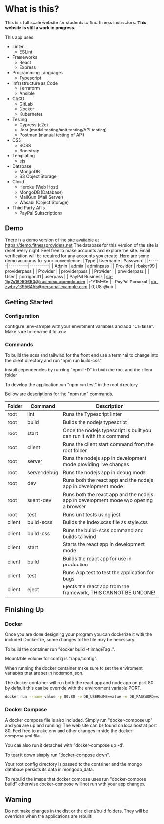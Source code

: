 # What is this?

This is a full scale website for students to find fitness instructors. **This website is still a work in progress.**

This app uses

-   Linter
    -   ESLint
-   Frameworks
    -   React
    -   Express
-   Programming Languages
    -   Typescript
-   Infrastructure as Code
    -   Terraform
    -   Ansible
-   CI/CD
    -   GitLab
    -   Docker
    -   Kubernetes
-   Testing
    -   Cypress (e2e)
    -   Jest (model testing/unit testing/API testing)
    -   Postman (manual testing of API)
-   CSS
    -   SCSS
    -   Bootstrap
-   Templating
    -   ejs
-   Database
    -   MongoDB
    -   S3 Object Storage
-   Cloud
    -   Heroku (Web Host)
    -   MongoDB (Database)
    -   MailGun (Mail Server)
    -   Wasabi (Object Storage)
-   Third Party APIs
    -   PayPal Subscriptions

## Demo

There is a demo version of the site available at https://demo.fitnessproviders.net
The database for this version of the site is reset every night.
Feel free to make accounts and explore the site. Email verification will be required for any accounts you create.
Here are some demo accounts for your convenience.
| Type | Username | Password |
|------|----------|----------|
| Admin | admin | adminpass |
| Provider | rbaker99 | providerpass |
| Provider | | providerpass |
| Provider | | providerpass |
| User | jcorrigan31 | userpass |
| PayPal Business | sb-1jq7s16959653@business.example.com | :^Y1Mv6n |
| PayPal Personal | sb-zwbry16956455@personal.example.com | 0]U8n@ub |

## Getting Started

### Configuration

configure .env-sample with your enviroment variables and add "CI=false". Make sure to rename it to .env

### Commands

To build the scss and tailwind for the front end use a terminal to change into the client directory and run "npm run build-css"

Install dependencies by running "npm i -D" in both the root and the client folder

To develop the application run "npm run test" in the root directory

Bellow are descriptions for the "npm run" commands.

| Folder | Command      | Description                                                                          |
| ------ | ------------ | ------------------------------------------------------------------------------------ |
| root   | lint         | Runs the Typescript linter                                                           |
| root   | build        | Builds the nodejs typescript                                                         |
| root   | start        | Once the nodejs typescript is built you can run it with this command                 |
| root   | client       | Runs the client start command from the root folder                                   |
| root   | server       | Runs the nodejs app in development mode providing live changes                       |
| root   | server:debug | Runs the nodejs app in debug mode                                                    |
| root   | dev          | Runs both the react app and the nodejs app in development mode                       |
| root   | silent-dev   | Runs both the react app and the nodejs app in development mode w/o opening a browser |
| root   | test         | Runs unit tests using jest                                                           |
| client | build-scss   | Builds the index.scss file as style.css                                              |
| client | build-css    | Runs the build-scss command and builds tailwind                                      |
| client | start        | Starts the react app in development mode                                             |
| client | build        | Builds the react app for use in production                                           |
| client | test         | Runs App.test to test the application for bugs                                       |
| client | eject        | Ejects the react app from the framework, THIS CANNOT BE UNDONE!                      |

## Finishing Up

### Docker

Once you are done designing your program you can dockerize it with the included Dockerfile, some changes to the file may be necessary.

To build the container run "docker build -t imageTag .".

Mountable volume for config is "/app/config".

When running the docker container make sure to set the enviroment variables that are set in nodemon.json.

The docker container will run both the react app and node app on port 80 by default this can be override with the environment variable PORT.

```bash
docker run --name value -p 80:80 -e DB_USERNAME=value -e DB_PASSWORD=value -e DB_AUTHSOURCE=admin -e DB_IP=value -e DB_PORT=27017 -e DB_COLLECTION=value -e SECRET=value -v VolPath:/app/config imageTag
```

### Docker Compose

A docker compose file is also included. Simply run "docker-compose up" and you are up and running. The web site can be found on localhost at port 80. Feel free to make env and other changes in side the docker-compose.yml file.

You can also run it detached with "docker-compose up -d".

To tear it down simply run "docker-compose down".

Your root config directory is passed to the container and the mongo database persists its data in mongodb_data.

To rebuild the image that docker compose uses run "docker-compose build" otherwise docker-compose will not run with your app changes.

## Warning

Do not make changes in the dist or the client/build folders. They will be overriden when the applications are rebuilt!
